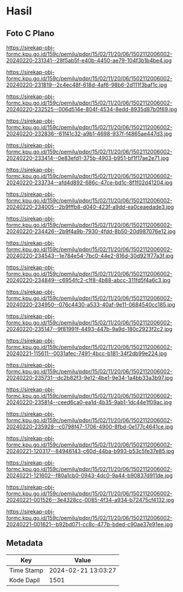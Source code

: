 # Hasil

## Foto C Plano

https://sirekap-obj-formc.kpu.go.id/159c/pemilu/pdpr/15/02/11/20/06/1502112006002-20240220-231341--28f5ab5f-e40b-4450-ae79-104f3b1b4be4.jpg

https://sirekap-obj-formc.kpu.go.id/159c/pemilu/pdpr/15/02/11/20/06/1502112006002-20240220-231819--2c4ec48f-618d-4af6-98b6-2d111f3baf1c.jpg

https://sirekap-obj-formc.kpu.go.id/159c/pemilu/pdpr/15/02/11/20/06/1502112006002-20240220-232525--006d514e-804f-4534-8edd-8935d87b0f69.jpg

https://sirekap-obj-formc.kpu.go.id/159c/pemilu/pdpr/15/02/11/20/06/1502112006002-20240220-232836--61f41c32-a9b1-4698-937f-f4865ae447d3.jpg

https://sirekap-obj-formc.kpu.go.id/159c/pemilu/pdpr/15/02/11/20/06/1502112006002-20240220-233414--0e83efd1-375b-4903-b951-bf1f17ae2e71.jpg

https://sirekap-obj-formc.kpu.go.id/159c/pemilu/pdpr/15/02/11/20/06/1502112006002-20240220-233734--afd4d892-686c-47ce-bd1c-8f1f02d41204.jpg

https://sirekap-obj-formc.kpu.go.id/159c/pemilu/pdpr/15/02/11/20/06/1502112006002-20240220-234005--2b9fffb8-d040-423f-a9dd-ea0ceaedade3.jpg

https://sirekap-obj-formc.kpu.go.id/159c/pemilu/pdpr/15/02/11/20/06/1502112006002-20240220-234426--2b9f4a9b-7930-4fdd-8b50-20d987076e12.jpg

https://sirekap-obj-formc.kpu.go.id/159c/pemilu/pdpr/15/02/11/20/06/1502112006002-20240220-234543--1e784e54-7bc0-44e2-816d-30d921f77a3f.jpg

https://sirekap-obj-formc.kpu.go.id/159c/pemilu/pdpr/15/02/11/20/06/1502112006002-20240220-234849--c6954fc2-c1f8-4b88-abcc-311fd5f4a6c3.jpg

https://sirekap-obj-formc.kpu.go.id/159c/pemilu/pdpr/15/02/11/20/06/1502112006002-20240220-234950--076c4430-a533-40af-9e11-0684540cc185.jpg

https://sirekap-obj-formc.kpu.go.id/159c/pemilu/pdpr/15/02/11/20/06/1502112006002-20240220-235147--9f81991f-4493-447b-9a9d-180c2923f2c2.jpg

https://sirekap-obj-formc.kpu.go.id/159c/pemilu/pdpr/15/02/11/20/06/1502112006002-20240221-115611--0031afec-7491-4bcc-b181-34f2db99e224.jpg

https://sirekap-obj-formc.kpu.go.id/159c/pemilu/pdpr/15/02/11/20/06/1502112006002-20240220-235731--dc2b82f3-9e12-4be1-9e34-1a4bb33a3b97.jpg

https://sirekap-obj-formc.kpu.go.id/159c/pemilu/pdpr/15/02/11/20/06/1502112006002-20240220-235814--ceed6ca0-ea1d-4b35-9ab1-1dc44e1f09ac.jpg

https://sirekap-obj-formc.kpu.go.id/159c/pemilu/pdpr/15/02/11/20/06/1502112006002-20240220-235928--c0798f47-1706-4900-8fbd-0e177c4641ce.jpg

https://sirekap-obj-formc.kpu.go.id/159c/pemilu/pdpr/15/02/11/20/06/1502112006002-20240221-120317--84946143-c60d-44ba-b993-b53c5fe37e85.jpg

https://sirekap-obj-formc.kpu.go.id/159c/pemilu/pdpr/15/02/11/20/06/1502112006002-20240221-121602--f80a1cb0-0943-4dc0-9a44-b90837d911de.jpg

https://sirekap-obj-formc.kpu.go.id/159c/pemilu/pdpr/15/02/11/20/06/1502112006002-20240221-001526--3e4328cc-0085-4f34-a934-b72475cf4132.jpg

https://sirekap-obj-formc.kpu.go.id/159c/pemilu/pdpr/15/02/11/20/06/1502112006002-20240221-001621--b92bd071-cc8c-477b-bded-c90ae37e91ee.jpg


## Metadata

| Key        | Value               |
| ---------- | ------------------- |
| Time Stamp | 2024-02-21 13:03:27 |
| Kode Dapil | 1501                |



